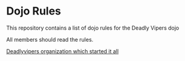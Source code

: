 Dojo Rules
==========

This repository contains a list of dojo rules for the Deadly Vipers dojo

All members should read the rules.

[Deadlyvipers organization which started it all](https://github.com/deadlyvipers)
